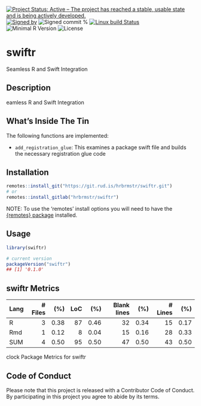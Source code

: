 
[![Project Status: Active – The project has reached a stable, usable
state and is being actively
developed.](https://www.repostatus.org/badges/latest/active.svg)](https://www.repostatus.org/#active)
[![Signed
by](https://img.shields.io/badge/Keybase-Verified-brightgreen.svg)](https://keybase.io/hrbrmstr)
![Signed commit
%](https://img.shields.io/badge/Signed_Commits-100%25-lightgrey.svg)
[![Linux build
Status](https://travis-ci.org/hrbrmstr/swiftr.svg?branch=master)](https://travis-ci.org/hrbrmstr/swiftr)  
![Minimal R
Version](https://img.shields.io/badge/R%3E%3D-3.6.0-blue.svg)
![License](https://img.shields.io/badge/License-MIT-blue.svg)

# swiftr

Seamless R and Swift Integration

## Description

eamless R and Swift Integration

## What’s Inside The Tin

The following functions are implemented:

-   `add_registration_glue`: This examines a package swift file and
    builds the necessary registration glue code

## Installation

``` r
remotes::install_git("https://git.rud.is/hrbrmstr/swiftr.git")
# or
remotes::install_gitlab("hrbrmstr/swiftr")
```

NOTE: To use the ‘remotes’ install options you will need to have the
[{remotes} package](https://github.com/r-lib/remotes) installed.

## Usage

``` r
library(swiftr)

# current version
packageVersion("swiftr")
## [1] '0.1.0'
```

## swiftr Metrics

| Lang | \# Files |  (%) | LoC |  (%) | Blank lines |  (%) | \# Lines |  (%) |
|:-----|---------:|-----:|----:|-----:|------------:|-----:|---------:|-----:|
| R    |        3 | 0.38 |  87 | 0.46 |          32 | 0.34 |       15 | 0.17 |
| Rmd  |        1 | 0.12 |   8 | 0.04 |          15 | 0.16 |       28 | 0.33 |
| SUM  |        4 | 0.50 |  95 | 0.50 |          47 | 0.50 |       43 | 0.50 |

clock Package Metrics for swiftr

## Code of Conduct

Please note that this project is released with a Contributor Code of
Conduct. By participating in this project you agree to abide by its
terms.
